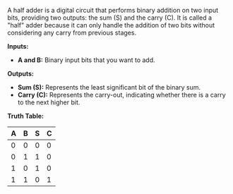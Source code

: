 A half adder is a digital circuit that performs binary addition on two input bits, providing two outputs: the sum (S) and the carry (C). It is called a "half" adder because it can only handle the addition of two bits without considering any carry from previous stages.

**Inputs:**
- **A and B:** Binary input bits that you want to add.

**Outputs:**
- **Sum (S):** Represents the least significant bit of the binary sum.
- **Carry (C):** Represents the carry-out, indicating whether there is a carry to the next higher bit.

**Truth Table:**

| A | B | S | C |
|---|---|---|---|
| 0 | 0 | 0 | 0 |
| 0 | 1 | 1 | 0 |
| 1 | 0 | 1 | 0 |
| 1 | 1 | 0 | 1 |

